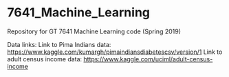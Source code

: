 # 7641_Machine_Learning
Repository for GT 7641 Machine Learning code (Spring 2019)

Data links:
Link to Pima Indians data: https://www.kaggle.com/kumargh/pimaindiansdiabetescsv/version/1
Link to adult census income data:  https://www.kaggle.com/uciml/adult-census-income
